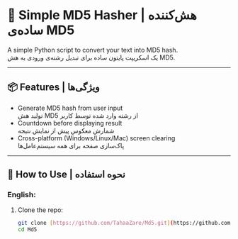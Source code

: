 # 🔐 Simple MD5 Hasher | هش‌کننده ساده‌ی MD5

A simple Python script to convert your text into MD5 hash.  
یک اسکریپت پایتون ساده برای تبدیل رشته‌ی ورودی به هش MD5.

---

## 📦 Features | ویژگی‌ها

- Generate MD5 hash from user input  
  تولید هش MD5 از رشته وارد شده توسط کاربر  
- Countdown before displaying result  
  شمارش معکوس پیش از نمایش نتیجه  
- Cross-platform (Windows/Linux/Mac) screen clearing  
  پاک‌سازی صفحه برای همه سیستم‌عامل‌ها  

---

## 🚀 How to Use | نحوه استفاده

### English:
1. Clone the repo:
   ```bash
   git clone [https://github.com/TahaaZare/Md5.git](https://github.com/TahaaZare/Md5.git)
   cd Md5
